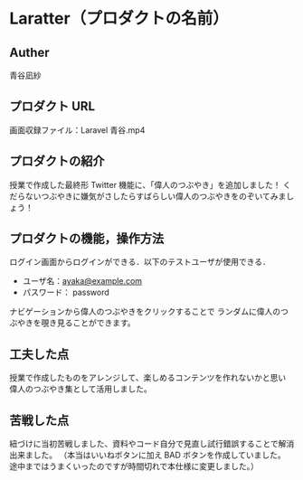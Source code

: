 # Laratter（プロダクトの名前）

## Auther

青谷凪紗

## プロダクト URL

画面収録ファイル：Laravel 青谷.mp4

## プロダクトの紹介

授業で作成した最終形 Twitter 機能に、「偉人のつぶやき」を追加しました！
くだらないつぶやきに嫌気がさしたらすばらしい偉人のつぶやきをのぞいてみましょう！

## プロダクトの機能，操作方法

ログイン画面からログインができる．以下のテストユーザが使用できる．

-   ユーザ名：ayaka@example.com
-   パスワード： password

ナビゲーションから偉人のつぶやきをクリックすることで
ランダムに偉人のつぶやきを覗き見ることができます。

## 工夫した点

授業で作成したものをアレンジして、楽しめるコンテンツを作れないかと思い
偉人のつぶやき集として活用しました。

## 苦戦した点

紐づけに当初苦戦しました、資料やコード自分で見直し試行錯誤することで解消出来ました。
（本当はいいねボタンに加え BAD ボタンを作成していました。
途中まではうまくいったのですが時間切れで本仕様に変更しました。）
